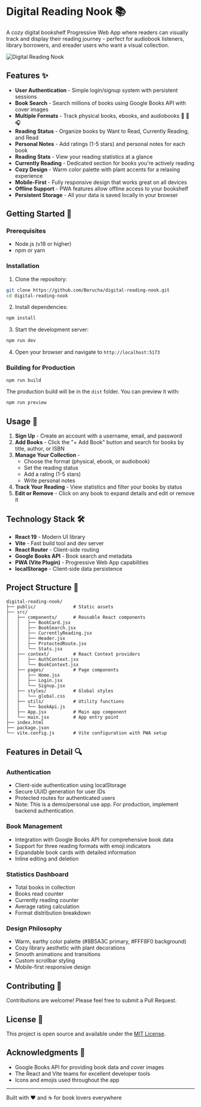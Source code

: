 # Digital Reading Nook 📚

A cozy digital bookshelf Progressive Web App where readers can visually track and display their reading journey - perfect for audiobook listeners, library borrowers, and ereader users who want a visual collection.

![Digital Reading Nook](https://github.com/user-attachments/assets/abac01f2-8e55-4cf2-9d76-5cb5b6b70630)

## Features ✨

- **User Authentication** - Simple login/signup system with persistent sessions
- **Book Search** - Search millions of books using Google Books API with cover images
- **Multiple Formats** - Track physical books, ebooks, and audiobooks 📖 📱 🎧
- **Reading Status** - Organize books by Want to Read, Currently Reading, and Read
- **Personal Notes** - Add ratings (1-5 stars) and personal notes for each book
- **Reading Stats** - View your reading statistics at a glance
- **Currently Reading** - Dedicated section for books you're actively reading
- **Cozy Design** - Warm color palette with plant accents for a relaxing experience
- **Mobile-First** - Fully responsive design that works great on all devices
- **Offline Support** - PWA features allow offline access to your bookshelf
- **Persistent Storage** - All your data is saved locally in your browser

## Getting Started 🚀

### Prerequisites

- Node.js (v18 or higher)
- npm or yarn

### Installation

1. Clone the repository:
```bash
git clone https://github.com/Berucha/digital-reading-nook.git
cd digital-reading-nook
```

2. Install dependencies:
```bash
npm install
```

3. Start the development server:
```bash
npm run dev
```

4. Open your browser and navigate to `http://localhost:5173`

### Building for Production

```bash
npm run build
```

The production build will be in the `dist` folder. You can preview it with:

```bash
npm run preview
```

## Usage 📖

1. **Sign Up** - Create an account with a username, email, and password
2. **Add Books** - Click the "+ Add Book" button and search for books by title, author, or ISBN
3. **Manage Your Collection** - 
   - Choose the format (physical, ebook, or audiobook)
   - Set the reading status
   - Add a rating (1-5 stars)
   - Write personal notes
4. **Track Your Reading** - View statistics and filter your books by status
5. **Edit or Remove** - Click on any book to expand details and edit or remove it

## Technology Stack 🛠️

- **React 19** - Modern UI library
- **Vite** - Fast build tool and dev server
- **React Router** - Client-side routing
- **Google Books API** - Book search and metadata
- **PWA (Vite Plugin)** - Progressive Web App capabilities
- **localStorage** - Client-side data persistence

## Project Structure 📁

```
digital-reading-nook/
├── public/              # Static assets
├── src/
│   ├── components/      # Reusable React components
│   │   ├── BookCard.jsx
│   │   ├── BookSearch.jsx
│   │   ├── CurrentlyReading.jsx
│   │   ├── Header.jsx
│   │   ├── ProtectedRoute.jsx
│   │   └── Stats.jsx
│   ├── context/         # React Context providers
│   │   ├── AuthContext.jsx
│   │   └── BookContext.jsx
│   ├── pages/           # Page components
│   │   ├── Home.jsx
│   │   ├── Login.jsx
│   │   └── Signup.jsx
│   ├── styles/          # Global styles
│   │   └── global.css
│   ├── utils/           # Utility functions
│   │   └── bookApi.js
│   ├── App.jsx          # Main app component
│   └── main.jsx         # App entry point
├── index.html
├── package.json
└── vite.config.js       # Vite configuration with PWA setup
```

## Features in Detail 🔍

### Authentication
- Client-side authentication using localStorage
- Secure UUID generation for user IDs
- Protected routes for authenticated users
- Note: This is a demo/personal use app. For production, implement backend authentication.

### Book Management
- Integration with Google Books API for comprehensive book data
- Support for three reading formats with emoji indicators
- Expandable book cards with detailed information
- Inline editing and deletion

### Statistics Dashboard
- Total books in collection
- Books read counter
- Currently reading counter
- Average rating calculation
- Format distribution breakdown

### Design Philosophy
- Warm, earthy color palette (#8B5A3C primary, #FFF8F0 background)
- Cozy library aesthetic with plant decorations
- Smooth animations and transitions
- Custom scrollbar styling
- Mobile-first responsive design

## Contributing 🤝

Contributions are welcome! Please feel free to submit a Pull Request.

## License 📄

This project is open source and available under the [MIT License](LICENSE).

## Acknowledgments 🙏

- Google Books API for providing book data and cover images
- The React and Vite teams for excellent developer tools
- Icons and emojis used throughout the app

---

Built with ❤️ and ☕ for book lovers everywhere
